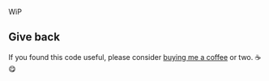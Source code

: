 WiP


## Give back

If you found this code useful, please consider [buying me a coffee](https://www.buymeacoffee.com/radianttap) or two. ☕️😋
